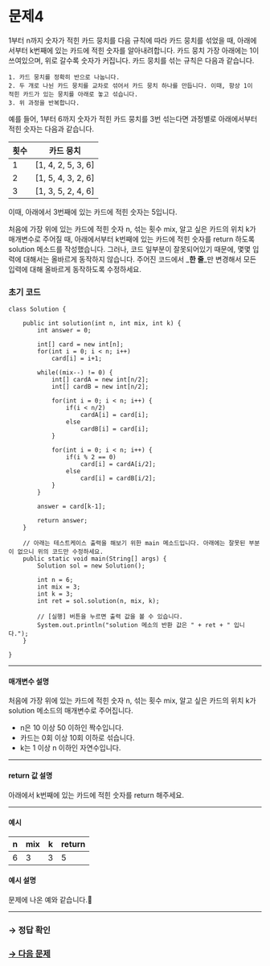 # 문제4

1부터 n까지 숫자가 적힌 카드 뭉치를 다음 규칙에 따라 카드 뭉치를 섞었을 때, 아래에서부터 k번째에 있는 카드에 적힌 숫자를 알아내려합니다. 카드 뭉치 가장 아래에는 1이 쓰여있으며, 위로 갈수록 숫자가 커집니다. 카드 뭉치를 섞는 규칙은 다음과 같습니다.

```
1. 카드 뭉치를 정확히 반으로 나눕니다.
2. 두 개로 나뉜 카드 뭉치를 교차로 섞어서 카드 뭉치 하나를 만듭니다. 이때, 항상 1이 적힌 카드가 있는 뭉치를 아래로 놓고 섞습니다.
3. 위 과정을 반복합니다.
```

예를 들어, 1부터 6까지 숫자가 적힌 카드 뭉치를 3번 섞는다면 과정별로 아래에서부터 적힌 숫자는 다음과 같습니다.

| 횟수 | 카드 뭉치          |
|------|--------------------|
| 1    | [1, 4, 2, 5, 3, 6] |
| 2    | [1, 5, 4, 3, 2, 6] |
| 3    | [1, 3, 5, 2, 4, 6] |

이때, 아래에서 3번째에 있는 카드에 적힌 숫자는 5입니다.

처음에 가장 위에 있는 카드에 적힌 숫자 n, 섞는 횟수 mix, 알고 싶은 카드의 위치 k가 매개변수로 주어질 때, 아래에서부터 k번째에 있는 카드에 적힌 숫자를 return 하도록 solution 메소드를 작성했습니다. 그러나, 코드 일부분이 잘못되어있기 때문에, 몇몇 입력에 대해서는 올바르게 동작하지 않습니다. 주어진 코드에서 _**한 줄**_만 변경해서 모든 입력에 대해 올바르게 동작하도록 수정하세요.

### 초기 코드

```
class Solution {

    public int solution(int n, int mix, int k) {
        int answer = 0;

        int[] card = new int[n];
        for(int i = 0; i < n; i++)
            card[i] = i+1;

        while((mix--) != 0) {
            int[] cardA = new int[n/2];
            int[] cardB = new int[n/2];

            for(int i = 0; i < n; i++) {
                if(i < n/2)
                    cardA[i] = card[i];
                else
                    cardB[i] = card[i];
            }

            for(int i = 0; i < n; i++) {
                if(i % 2 == 0)
                    card[i] = cardA[i/2];
                else
                    card[i] = cardB[i/2];
            }
        }

        answer = card[k-1];

        return answer;
    }

    // 아래는 테스트케이스 출력을 해보기 위한 main 메소드입니다. 아래에는 잘못된 부분이 없으니 위의 코드만 수정하세요.
    public static void main(String[] args) {
        Solution sol = new Solution();
        
        int n = 6;
        int mix = 3;
        int k = 3;
        int ret = sol.solution(n, mix, k);

        // [실행] 버튼을 누르면 출력 값을 볼 수 있습니다.
        System.out.println("solution 메소의 반환 값은 " + ret + " 입니다.");
    }
    
}
```

---

#### 매개변수 설명
처음에 가장 위에 있는 카드에 적힌 숫자 n, 섞는 횟수 mix, 알고 싶은 카드의 위치 k가 solution 메소드의 매개변수로 주어집니다.
* n은 10 이상 50 이하인 짝수입니다.
* 카드는 0회 이상 10회 이하로 섞습니다.
* k는 1 이상 n 이하인 자연수입니다.

---

#### return 값 설명
아래에서 k번째에 있는 카드에 적힌 숫자를 return 해주세요.

---

#### 예시

| n  | mix | k | return |
|----|-----|---|--------|
| 6 | 3   | 3 | 5  	|

#### 예시 설명
문제에 나온 예와 같습니다.

---

### → 정답 확인

### [→ 다음 문제](https://github.com/tnehf18/cosPro/blob/main/java/ex_1st/ex_1st_06/no_05/desc_05.md "cosPro 1급 Java 6차 5번 문제")
